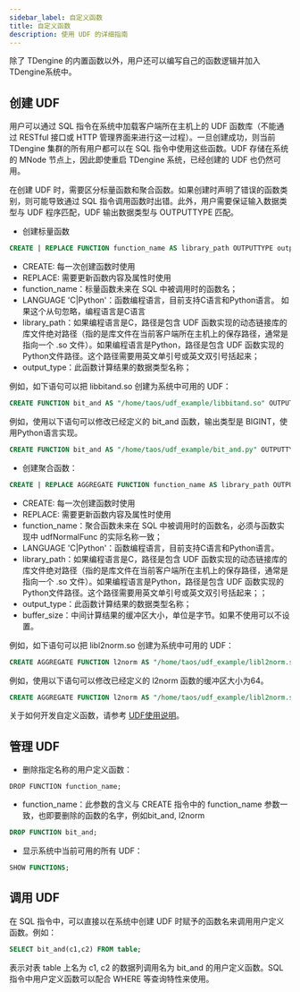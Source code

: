 ```yaml
---
sidebar_label: 自定义函数
title: 自定义函数
description: 使用 UDF 的详细指南
---
```


除了 TDengine 的内置函数以外，用户还可以编写自己的函数逻辑并加入TDengine系统中。
## 创建 UDF

用户可以通过 SQL 指令在系统中加载客户端所在主机上的 UDF 函数库（不能通过 RESTful 接口或 HTTP 管理界面来进行这一过程）。一旦创建成功，则当前 TDengine 集群的所有用户都可以在 SQL 指令中使用这些函数。UDF 存储在系统的 MNode 节点上，因此即使重启 TDengine 系统，已经创建的 UDF 也仍然可用。

在创建 UDF 时，需要区分标量函数和聚合函数。如果创建时声明了错误的函数类别，则可能导致通过 SQL 指令调用函数时出错。此外，用户需要保证输入数据类型与 UDF 程序匹配，UDF 输出数据类型与 OUTPUTTYPE 匹配。

- 创建标量函数
```sql
CREATE | REPLACE FUNCTION function_name AS library_path OUTPUTTYPE output_type [LANGUAGE 'C|Python'];
```
  - CREATE: 每一次创建函数时使用
  - REPLACE: 需要更新函数内容及属性时使用
  - function_name：标量函数未来在 SQL 中被调用时的函数名；
  - LANGUAGE 'C|Python'：函数编程语言，目前支持C语言和Python语言。 如果这个从句忽略，编程语言是C语言 
  - library_path：如果编程语言是C，路径是包含 UDF 函数实现的动态链接库的库文件绝对路径（指的是库文件在当前客户端所在主机上的保存路径，通常是指向一个 .so 文件）。如果编程语言是Python，路径是包含 UDF 函数实现的Python文件路径。这个路径需要用英文单引号或英文双引号括起来；
  - output_type：此函数计算结果的数据类型名称；

例如，如下语句可以把 libbitand.so 创建为系统中可用的 UDF：

  ```sql
  CREATE FUNCTION bit_and AS "/home/taos/udf_example/libbitand.so" OUTPUTTYPE INT;
  ```

例如，使用以下语句可以修改已经定义的 bit_and 函数，输出类型是 BIGINT，使用Python语言实现。

  ```sql
  CREATE FUNCTION bit_and AS "/home/taos/udf_example/bit_and.py" OUTPUTTYPE BIGINT LANGUAGE 'Python';
  ```
- 创建聚合函数：
```sql
CREATE | REPLACE AGGREGATE FUNCTION function_name AS library_path OUTPUTTYPE output_type [ BUFSIZE buffer_size ] [LANGUAGE 'C|Python'];
```
  - CREATE: 每一次创建函数时使用
  - REPLACE: 需要更新函数内容及属性时使用
  - function_name：聚合函数未来在 SQL 中被调用时的函数名，必须与函数实现中 udfNormalFunc 的实际名称一致；
  - LANGUAGE 'C|Python'：函数编程语言，目前支持C语言和Python语言。  
  - library_path：如果编程语言是C，路径是包含 UDF 函数实现的动态链接库的库文件绝对路径（指的是库文件在当前客户端所在主机上的保存路径，通常是指向一个 .so 文件）。如果编程语言是Python，路径是包含 UDF 函数实现的Python文件路径。这个路径需要用英文单引号或英文双引号括起来；；
  - output_type：此函数计算结果的数据类型名称；
  - buffer_size：中间计算结果的缓冲区大小，单位是字节。如果不使用可以不设置。

  例如，如下语句可以把 libl2norm.so 创建为系统中可用的 UDF：

  ```sql
  CREATE AGGREGATE FUNCTION l2norm AS "/home/taos/udf_example/libl2norm.so" OUTPUTTYPE DOUBLE bufsize 8;
  ```
  例如，使用以下语句可以修改已经定义的 l2norm 函数的缓冲区大小为64。
  ```sql
  CREATE AGGREGATE FUNCTION l2norm AS "/home/taos/udf_example/libl2norm.so" OUTPUTTYPE DOUBLE bufsize 64;
  ```  

关于如何开发自定义函数，请参考 [UDF使用说明](/develop/udf)。

## 管理 UDF

- 删除指定名称的用户定义函数：
```
DROP FUNCTION function_name;
```

- function_name：此参数的含义与 CREATE 指令中的 function_name 参数一致，也即要删除的函数的名字，例如bit_and, l2norm 
```sql
DROP FUNCTION bit_and;
```
- 显示系统中当前可用的所有 UDF：
```sql
SHOW FUNCTIONS;
```

## 调用 UDF

在 SQL 指令中，可以直接以在系统中创建 UDF 时赋予的函数名来调用用户定义函数。例如：
```sql
SELECT bit_and(c1,c2) FROM table;
```

表示对表 table 上名为 c1, c2 的数据列调用名为 bit_and 的用户定义函数。SQL 指令中用户定义函数可以配合 WHERE 等查询特性来使用。
